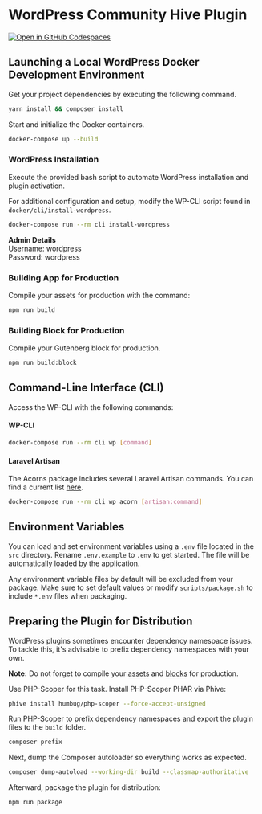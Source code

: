 # WordPress Community Hive Plugin

[![Open in GitHub Codespaces](https://github.com/codespaces/badge.svg)](https://codespaces.new/DeschutesDesignGroupLLC/wordpress-community-hive)

## Launching a Local WordPress Docker Development Environment

Get your project dependencies by executing the following command.

```bash
yarn install && composer install
```

Start and initialize the Docker containers.

```bash
docker-compose up --build
```

### WordPress Installation

Execute the provided bash script to automate WordPress installation and plugin activation.

For additional configuration and setup, modify the WP-CLI script found in `docker/cli/install-wordpress`.

```bash
docker-compose run --rm cli install-wordpress
```

**Admin Details**<br>
Username: wordpress<br>
Password: wordpress

### Building App for Production

Compile your assets for production with the command:

```bash
npm run build
```

### Building Block for Production

Compile your Gutenberg block for production.

```bash
npm run build:block
```

## Command-Line Interface (CLI)

Access the WP-CLI with the following commands:

#### WP-CLI

```bash
docker-compose run --rm cli wp [command]
```

#### Laravel Artisan

The Acorns package includes several Laravel Artisan commands. You can find a current list [here](https://roots.io/acorn/docs/wp-cli/).

```bash
docker-compose run --rm cli wp acorn [artisan:command]
```

## Environment Variables

You can load and set environment variables using a `.env` file located in the `src` directory. Rename `.env.example` to `.env` to get started. The file will be automatically loaded by the application.

Any environment variable files by default will be excluded from your package. Make sure to set default values or modify `scripts/package.sh` to include `*.env` files when packaging.

## Preparing the Plugin for Distribution

WordPress plugins sometimes encounter dependency namespace issues. To tackle this, it's advisable to prefix dependency namespaces with your own.

**Note:** Do not forget to compile your [assets](#building-app-for-production) and [blocks](#building-block-for-production) for production.

Use PHP-Scoper for this task. Install PHP-Scoper PHAR via Phive:

```bash
phive install humbug/php-scoper --force-accept-unsigned
```

Run PHP-Scoper to prefix dependency namespaces and export the plugin files to the `build` folder.

```bash
composer prefix
```

Next, dump the Composer autoloader so everything works as expected.

```bash
composer dump-autoload --working-dir build --classmap-authoritative
```

Afterward, package the plugin for distribution:

```bash
npm run package
```